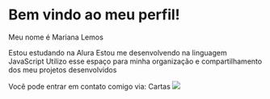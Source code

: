 # Bem vindo ao meu perfil!

Meu nome é Mariana Lemos

Estou estudando na Alura
Estou me desenvolvendo na linguagem JavaScript
Utilizo esse espaço para minha organização e compartilhamento dos meu projetos desenvolvidos

Você pode entrar em contato comigo via: Cartas
![](https://media1.tenor.com/m/IBUBUm67w98AAAAd/the-last-of-us-part2-the-last-of-us-part%C4%B1.gif)
